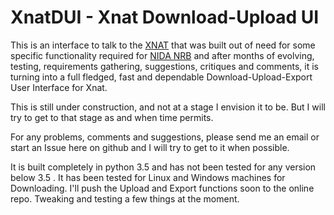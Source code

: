 # XnatDUI - Xnat Download-Upload UI

This is an interface to talk to the [XNAT](https://www.xnat.org/) that was built out of need for some specific functionality required for [NIDA NRB](https://irp.drugabuse.gov/nrb/index.php) and after months of evolving, testing, requirements gathering, suggestions, critiques and comments, it is turning into a full fledged, fast and dependable Download-Upload-Export User Interface for Xnat.

This is still under construction, and not at a stage I envision it to be. But I will try to get to that stage as and when time permits. 

For any problems, comments and suggestions, please send me an email or start an Issue here on github and I will try to get to it when possible.

It is built completely in python 3.5 and has not been tested for any version below 3.5 . 
It has been tested for Linux and Windows machines for Downloading. I'll push the Upload and Export functions soon to the online repo. Tweaking and testing a few things at the moment.

